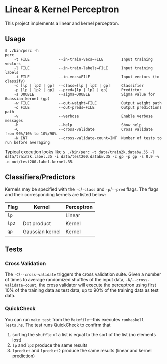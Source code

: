 Linear & Kernel Perceptron
==========================

This project implements a linear and kernel perceptron.

Usage
-----

	$ ./bin/perc -h
	perc
		-t FILE             --in-train-vecs=FILE        Input training vectors
		-l FILE             --in-train-labels=FILE      Input training labels
		-i FILE             --in-vecs=FILE              Input vectors (to classify)
		-c [lp | lp2 | gp]  --class=[lp | lp2 | gp]     Classifier
		-p [lp | lp2 | gp]  --pred=[lp | lp2 | gp]      Predictor
		-s DOUBLE           --sigma=DOUBLE              Sigma value for Guassian kernel (gp)
		-w FILE             --out-weight=FILE           Output weight path
		-o FILE             --out-preds=FILE            Output predictions path
		-v                  --verbose                   Enable verbose messages
		-h                  --help                      Show help
		-C                  --cross-validate            Cross validate from 90%/10% to 10%/90%
		-N INT              --cross-validate-count=INT  Number of tests to run before averaging

Typical execution looks like `$ ./bin/perc -t data/train2k.databw.35 -l data/train2k.label.35 -i data/test200.databw.35 -c gp -p gp -s 0.9 -v -o out/test200.label.kernel.35`.

Classifiers/Predictors
----------------------
Kernels may be specified with the `-c`/`-class` and `-p`/`--pred` flags. The flags and their
corresponding kernels are listed below:

Flag  | Kernel          | Perceptron
------|-----------------|------------
`lp`  |                 | Linear
`lp2` | Dot product     | Kernel
`gp`  | Gaussian kernel | Kernel

Tests
-----
### Cross Validation
The `-C`/`--cross-validate` triggers the cross validation suite. Given a number of times to
average randomized shuffles of the input data, `-N`/`--cross-validate-count`, the cross validator
will execute the perceptron using first 10% of the training data as test data, up to 90% of the 
training data as test data.

### QuickCheck
You can run `make test` from the `Makefile`--this executes `runhaskell Tests.hs`. The test runs
QuickCheck to confirm that

1. sorting the `shuffle` of a list is equal to the sort of the list (no elements lost)
2. `lp` and `lp2` produce the same results
3. `lpredict` and `lpredict2` produce the same results (linear and kernel prediction)